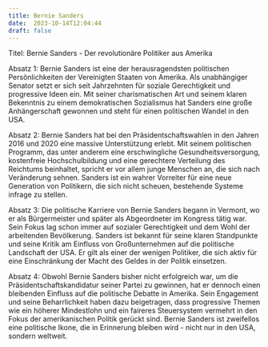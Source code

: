 ```yaml
---
title: Bernie Sanders
date:  2023-10-14T12:04:44
draft: false
---
```


Titel: Bernie Sanders - Der revolutionäre Politiker aus Amerika

Absatz 1: Bernie Sanders ist eine der herausragendsten politischen Persönlichkeiten der Vereinigten Staaten von Amerika. Als unabhängiger Senator setzt er sich seit Jahrzehnten für soziale Gerechtigkeit und progressive Ideen ein. Mit seiner charismatischen Art und seinem klaren Bekenntnis zu einem demokratischen Sozialismus hat Sanders eine große Anhängerschaft gewonnen und steht für einen politischen Wandel in den USA.

Absatz 2: Bernie Sanders hat bei den Präsidentschaftswahlen in den Jahren 2016 und 2020 eine massive Unterstützung erlebt. Mit seinem politischen Programm, das unter anderem eine erschwingliche Gesundheitsversorgung, kostenfreie Hochschulbildung und eine gerechtere Verteilung des Reichtums beinhaltet, spricht er vor allem junge Menschen an, die sich nach Veränderung sehnen. Sanders ist ein wahrer Vorreiter für eine neue Generation von Politikern, die sich nicht scheuen, bestehende Systeme infrage zu stellen.

Absatz 3: Die politische Karriere von Bernie Sanders begann in Vermont, wo er als Bürgermeister und später als Abgeordneter im Kongress tätig war. Sein Fokus lag schon immer auf sozialer Gerechtigkeit und dem Wohl der arbeitenden Bevölkerung. Sanders ist bekannt für seine klaren Standpunkte und seine Kritik am Einfluss von Großunternehmen auf die politische Landschaft der USA. Er gilt als einer der wenigen Politiker, die sich aktiv für eine Einschränkung der Macht des Geldes in der Politik einsetzen.

Absatz 4: Obwohl Bernie Sanders bisher nicht erfolgreich war, um die Präsidentschaftskandidatur seiner Partei zu gewinnen, hat er dennoch einen bleibenden Einfluss auf die politische Debatte in Amerika. Sein Engagement und seine Beharrlichkeit haben dazu beigetragen, dass progressive Themen wie ein höherer Mindestlohn und ein faireres Steuersystem vermehrt in den Fokus der amerikanischen Politik gerückt sind. Bernie Sanders ist zweifellos eine politische Ikone, die in Erinnerung bleiben wird - nicht nur in den USA, sondern weltweit.